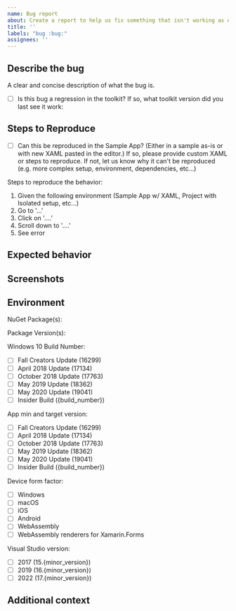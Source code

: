 ```yaml
---
name: Bug report
about: Create a report to help us fix something that isn't working as expected
title: ''
labels: "bug :bug:"
assignees: ''
---
```


<!-- 🚨 PLEASE DO NOT SKIP ANY INSTRUCTIONS AND INFORMATION MENTIONED BELOW AS THEY ARE ALL REQUIRED AND ESSENTIAL TO INVESTIGATE THE ISSUE. ISSUES WITH MISSING INFORMATION MAY BE CLOSED WITHOUT INVESTIGATION
...
IF NOT CERTAIN ABOUT THE ISSUE AND REQUIRE MORE CLARITY THEN PLEASE POST ON "QUESTIONS & HELP" CATEGORY OF THE DISCUSSIONS PLATFORM [https://github.com/CommunityToolkit/WindowsCommunityToolkit/discussions/categories/questions-help] WHERE YOU CAN DISCUSS AND ENGAGE WITH THE COMMUNITY TO GAIN FURTHER CLARITY REGARDING THE ISSUE  🚨 -->

## Describe the bug

A clear and concise description of what the bug is.

- [ ] Is this bug a regression in the toolkit?  If so, what toolkit version did you last see it work:

## Steps to Reproduce

- [ ] Can this be reproduced in the Sample App? (Either in a sample as-is or with new XAML pasted in the editor.) If so, please provide custom XAML or steps to reproduce. If not, let us know why it can't be reproduced (e.g. more complex setup, environment, dependencies, etc...)

<!-- Being able to reproduce the problem in the sample app, really stream-lines the whole process in being able to discover, resolve, and validate bug fixes. -->

Steps to reproduce the behavior:

1. Given the following environment (Sample App w/ XAML, Project with Isolated setup, etc...)
2. Go to '...'
3. Click on '....'
4. Scroll down to '....'
5. See error

<!-- Provide as many code-snippets or XAML snippets where appropriate. -->

## Expected behavior

<!-- A clear and concise description of what you expected to happen. -->

## Screenshots

<!-- If applicable, add screenshots to help explain your problem. -->

## Environment

<!-- Check one or more of the following options with "x" and replace the {build_number} and {minor_version} with the actual values -->

NuGet Package(s): <!-- Which NuGet Packages have you used -->

Package Version(s):

Windows 10 Build Number:

- [ ] Fall Creators Update (16299)
- [ ] April 2018 Update (17134)
- [ ] October 2018 Update (17763)
- [ ] May 2019 Update (18362)
- [ ] May 2020 Update (19041)
- [ ] Insider Build ({build_number})

App min and target version:

- [ ] Fall Creators Update (16299)
- [ ] April 2018 Update (17134)
- [ ] October 2018 Update (17763)
- [ ] May 2019 Update (18362)
- [ ] May 2020 Update (19041)
- [ ] Insider Build ({build_number})

Device form factor:
- [ ] Windows
- [ ] macOS
- [ ] iOS
- [ ] Android
- [ ] WebAssembly
- [ ] WebAssembly renderers for Xamarin.Forms

Visual Studio version:

- [ ] 2017 (15.{minor_version})
- [ ] 2019 (16.{minor_version})
- [ ] 2022 (17.{minor_version})

## Additional context

<!-- Add any other context about the problem here. -->
